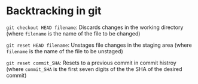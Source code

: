 # Backtracking in git

`git checkout HEAD filename`: Discards changes in the working directory (where `filename` is the name of the file to be changed)

`git reset HEAD filename`: Unstages file changes in the staging area (where `filename` is the name of the file to be unstaged)

`git reset commit_SHA`: Resets to a previous commit in commit histroy (where `commit_SHA` is the first seven digits of the the SHA of the desired commit)
